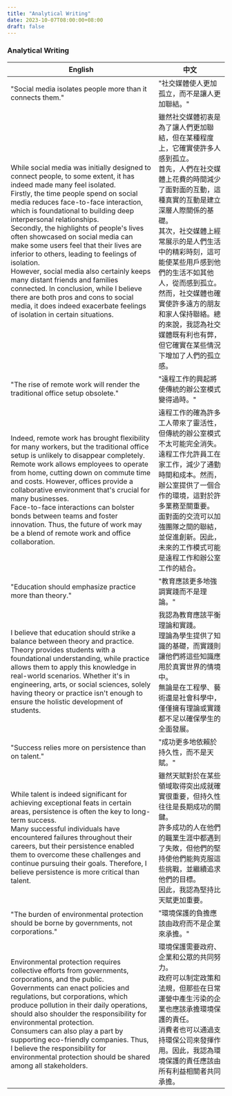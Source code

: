 ```yaml
---
title: "Analytical Writing"
date: 2023-10-07T08:00:00+08:00
draft: false
---
```

### Analytical Writing
| English | 中文 |
|---------|------|
| "Social media isolates people more than it connects them." | "社交媒體使人更加孤立，而不是讓人更加聯結。" |
| While social media was initially designed to connect people, to some extent, it has indeed made many feel isolated. <br> Firstly, the time people spend on social media reduces face-to-face interaction, which is foundational to building deep interpersonal relationships. <br> Secondly, the highlights of people's lives often showcased on social media can make some users feel that their lives are inferior to others, leading to feelings of isolation. <br> However, social media also certainly keeps many distant friends and families connected. In conclusion, while I believe there are both pros and cons to social media, it does indeed exacerbate feelings of isolation in certain situations. | 雖然社交媒體初衷是為了讓人們更加聯結，但在某種程度上，它確實使許多人感到孤立。 <br> 首先，人們在社交媒體上花費的時間減少了面對面的互動，這種真實的互動是建立深層人際關係的基礎。 <br> 其次，社交媒體上經常展示的是人們生活中的精彩時刻，這可能使某些用戶感到他們的生活不如其他人，從而感到孤立。 <br> 然而，社交媒體也確實使許多遠方的朋友和家人保持聯絡。總的來說，我認為社交媒體既有利也有弊，但它確實在某些情況下增加了人們的孤立感。 |
| "The rise of remote work will render the traditional office setup obsolete." | "遠程工作的興起將使傳統的辦公室模式變得過時。" |
| Indeed, remote work has brought flexibility for many workers, but the traditional office setup is unlikely to disappear completely. <br> Remote work allows employees to operate from home, cutting down on commute time and costs. However, offices provide a collaborative environment that's crucial for many businesses. <br> Face-to-face interactions can bolster bonds between teams and foster innovation. Thus, the future of work may be a blend of remote work and office collaboration. | 遠程工作的確為許多工人帶來了靈活性，但傳統的辦公室模式不太可能完全消失。 <br> 遠程工作允許員工在家工作，減少了通勤時間和成本。然而，辦公室提供了一個合作的環境，這對於許多業務至關重要。 <br> 面對面的交流可以加強團隊之間的聯結，並促進創新。因此，未來的工作模式可能是遠程工作和辦公室工作的結合。 |
| "Education should emphasize practice more than theory." | "教育應該更多地強調實踐而不是理論。" |
| I believe that education should strike a balance between theory and practice. <br> Theory provides students with a foundational understanding, while practice allows them to apply this knowledge in real-world scenarios. Whether it's in engineering, arts, or social sciences, solely having theory or practice isn't enough to ensure the holistic development of students. | 我認為教育應該平衡理論和實踐。 <br> 理論為學生提供了知識的基礎，而實踐則讓他們將這些知識應用於真實世界的情境中。 <br> 無論是在工程學、藝術還是社會科學中，僅僅擁有理論或實踐都不足以確保學生的全面發展。 |
| "Success relies more on persistence than on talent." | "成功更多地依賴於持久性，而不是天賦。" |
| While talent is indeed significant for achieving exceptional feats in certain areas, persistence is often the key to long-term success. <br> Many successful individuals have encountered failures throughout their careers, but their persistence enabled them to overcome these challenges and continue pursuing their goals. Therefore, I believe persistence is more critical than talent. | 雖然天賦對於在某些領域取得突出成就確實很重要，但持久性往往是長期成功的關鍵。 <br> 許多成功的人在他們的職業生涯中都遇到了失敗，但他們的堅持使他們能夠克服這些挑戰，並繼續追求他們的目標。 <br> 因此，我認為堅持比天賦更加重要。 |
| "The burden of environmental protection should be borne by governments, not corporations." | "環境保護的負擔應該由政府而不是企業來承擔。" |
| Environmental protection requires collective efforts from governments, corporations, and the public. <br> Governments can enact policies and regulations, but corporations, which produce pollution in their daily operations, should also shoulder the responsibility for environmental protection. <br> Consumers can also play a part by supporting eco-friendly companies. Thus, I believe the responsibility for environmental protection should be shared among all stakeholders. | 環境保護需要政府、企業和公眾的共同努力。 <br> 政府可以制定政策和法規，但那些在日常運營中產生污染的企業也應該承擔環境保護的責任。 <br> 消費者也可以通過支持環保公司來發揮作用。因此，我認為環境保護的責任應該由所有利益相關者共同承擔。 |
